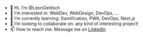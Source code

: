 - 👋 Hi, I’m @LeonGeldsch
- 👀 I’m interested in: WebDev, WebDesign, DevOps, ...
- 🌱 I’m currently learning: Gamification, PWA, DevOps, Next.js
- 💞️ I’m looking to collaborate on: any kind of interesting project!
- 📫 How to reach me: Message me on [LinkedIn](https://www.linkedin.com/in/leon-geldschl%C3%A4ger)

<!---
LeonGeldsch/LeonGeldsch is a ✨ special ✨ repository because its `README.md` (this file) appears on your GitHub profile.
You can click the Preview link to take a look at your changes.
--->
